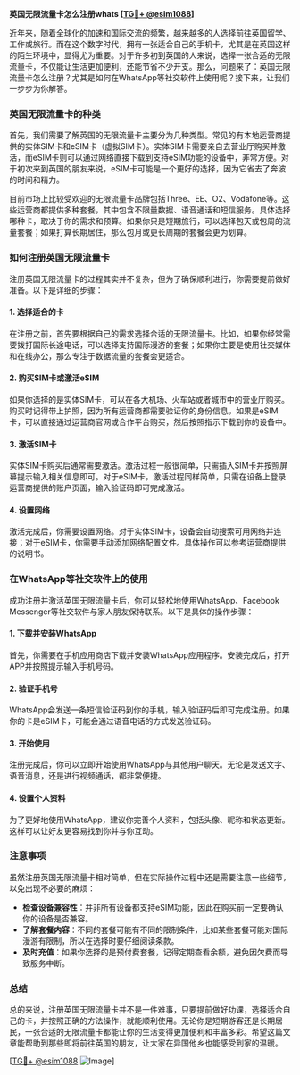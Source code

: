 **英国无限流量卡怎么注册whats [[TG💪+ @esim1088](https://t.me/s/esim1088)]**

近年来，随着全球化的加速和国际交流的频繁，越来越多的人选择前往英国留学、工作或旅行。而在这个数字时代，拥有一张适合自己的手机卡，尤其是在英国这样的陌生环境中，显得尤为重要。对于许多初到英国的人来说，选择一张合适的无限流量卡，不仅能让生活更加便利，还能节省不少开支。那么，问题来了：英国无限流量卡怎么注册？尤其是如何在WhatsApp等社交软件上使用呢？接下来，让我们一步步为你解答。

### 英国无限流量卡的种类

首先，我们需要了解英国的无限流量卡主要分为几种类型。常见的有本地运营商提供的实体SIM卡和eSIM卡（虚拟SIM卡）。实体SIM卡需要亲自去营业厅购买并激活，而eSIM卡则可以通过网络直接下载到支持eSIM功能的设备中，非常方便。对于初次来到英国的朋友来说，eSIM卡可能是一个更好的选择，因为它省去了奔波的时间和精力。

目前市场上比较受欢迎的无限流量卡品牌包括Three、EE、O2、Vodafone等。这些运营商都提供多种套餐，其中包含不限量数据、语音通话和短信服务。具体选择哪种卡，取决于你的需求和预算。如果你只是短期旅行，可以选择包天或包周的流量套餐；如果打算长期居住，那么包月或更长周期的套餐会更为划算。

### 如何注册英国无限流量卡

注册英国无限流量卡的过程其实并不复杂，但为了确保顺利进行，你需要提前做好准备。以下是详细的步骤：

#### 1. **选择适合的卡**
   在注册之前，首先要根据自己的需求选择合适的无限流量卡。比如，如果你经常需要拨打国际长途电话，可以选择支持国际漫游的套餐；如果你主要是使用社交媒体和在线办公，那么专注于数据流量的套餐会更适合。

#### 2. **购买SIM卡或激活eSIM**
   如果你选择的是实体SIM卡，可以在各大机场、火车站或者城市中的营业厅购买。购买时记得带上护照，因为所有运营商都需要验证你的身份信息。如果是eSIM卡，可以直接通过运营商官网或合作平台购买，然后按照指示下载到你的设备中。

#### 3. **激活SIM卡**
   实体SIM卡购买后通常需要激活。激活过程一般很简单，只需插入SIM卡并按照屏幕提示输入相关信息即可。对于eSIM卡，激活过程同样简单，只需在设备上登录运营商提供的账户页面，输入验证码即可完成激活。

#### 4. **设置网络**
   激活完成后，你需要设置网络。对于实体SIM卡，设备会自动搜索可用网络并连接；对于eSIM卡，你需要手动添加网络配置文件。具体操作可以参考运营商提供的说明书。

### 在WhatsApp等社交软件上的使用

成功注册并激活英国无限流量卡后，你可以轻松地使用WhatsApp、Facebook Messenger等社交软件与家人朋友保持联系。以下是具体的操作步骤：

#### 1. **下载并安装WhatsApp**
   首先，你需要在手机应用商店下载并安装WhatsApp应用程序。安装完成后，打开APP并按照提示输入手机号码。

#### 2. **验证手机号**
   WhatsApp会发送一条短信验证码到你的手机，输入验证码后即可完成注册。如果你的卡是eSIM卡，可能会通过语音电话的方式发送验证码。

#### 3. **开始使用**
   注册完成后，你可以立即开始使用WhatsApp与其他用户聊天。无论是发送文字、语音消息，还是进行视频通话，都非常便捷。

#### 4. **设置个人资料**
   为了更好地使用WhatsApp，建议你完善个人资料，包括头像、昵称和状态更新。这样可以让好友更容易找到你并与你互动。

### 注意事项

虽然注册英国无限流量卡相对简单，但在实际操作过程中还是需要注意一些细节，以免出现不必要的麻烦：

- **检查设备兼容性**：并非所有设备都支持eSIM功能，因此在购买前一定要确认你的设备是否兼容。
- **了解套餐内容**：不同的套餐可能有不同的限制条件，比如某些套餐可能对国际漫游有限制，所以在选择时要仔细阅读条款。
- **及时充值**：如果你选择的是预付费套餐，记得定期查看余额，避免因欠费而导致服务中断。

### 总结

总的来说，注册英国无限流量卡并不是一件难事，只要提前做好功课，选择适合自己的卡，并按照正确的方法操作，就能顺利使用。无论你是短期游客还是长期居民，一张合适的无限流量卡都能让你的生活变得更加便利和丰富多彩。希望这篇文章能帮助到那些即将前往英国的朋友，让大家在异国他乡也能感受到家的温暖。

[[TG💪+ @esim1088](https://t.me/s/esim1088) ![Image](https://i.postimg.cc/4NQfJmqS/Snipaste-2025-05-13-00-14-12.png)]